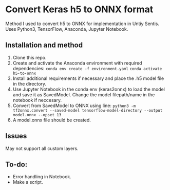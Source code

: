# Convert Keras h5 to ONNX format
Method I used to convert h5 to ONNX for implementation in Untiy Sentis. Uses Python3, TensorFlow, Anaconda, Jupyter Notebook. 


## Installation and method
1. Clone this repo.
2. Create and activate the Anaconda environment with required dependencies:
```conda env create -f environment.yaml```
```conda activate h5-to-onnx```
3. Install additional requirements if necessary and place the .h5 model file in the directory.
4. Use Jupyter Notebook in the conda env (keras2onnx) to load the model and save it as SavedModel. Change the model filepath/name in the notebook if neccesary.
5. Convert from SavedModel to ONNX using line:
```python3 -m tf2onnx.convert --saved-model tensorflow-model-directory --output model.onnx --opset 13```
6. A model.onnx file should be created.


## Issues
May not support all custom layers.

## To-do:
- Error handling in Notebook.
- Make a script.    